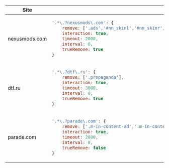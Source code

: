 <table>
  <thead>
    <tr>
      <th>Site</th>
      <th>Code</th>
    </tr>
  </thead>
  <tbody>
    <tr>
      <td>nexusmods.com</td>
      <td>

```javascript
'.*\.?nexusmods\.com': {
    remove: ['.ads','#nn_skinl','#nn_skinr','.nn-sticky','.nn_player'],
    interaction: true,
    timeout: 2000,
    interval: 0,
    trueRemove: true
}
```

  </td>
</tr>

<tr>
  <td>dtf.ru</td>
  <td>

```javascript
'.*\.?dtf\.ru': {
    remove: ['.propaganda'],
    interaction: true,
    timeout: 3000,
    interval: 0,
    trueRemove: true
}
```

  </td>
</tr>

<tr>
  <td>parade.com</td>
  <td>

```javascript
'.*\.?parade\.com': {
    remove: ['.m-in-content-ad','.m-in-content-ad-row','.m-outbrain','.m-fixedbottom-ad--container','.m-ad'],
    interaction: true,
    timeout: 2000,
    interval: 0,
    trueRemove: false
}
```

  </td>
</tr>

  </tbody>
</table>
